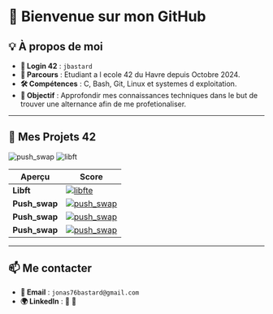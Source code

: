 # 👋 Bienvenue sur mon GitHub

## 💡 À propos de moi

- **👤 Login 42** : `jbastard`
- **🚀 Parcours** : Etudiant a l ecole 42 du Havre depuis Octobre 2024.
- **🛠️ Compétences** : C, Bash, Git, Linux et systemes d exploitation.
- **📌 Objectif** : Approfondir mes connaissances techniques dans le but de trouver une alternance afin de me profetionaliser.

---

## 📂 Mes Projets 42
![push_swap](https://github.com/user-attachments/assets/c70d8fac-06dd-4315-8238-30e35304ceb5)
![libft](https://github.com/user-attachments/assets/8d4735a9-824d-4b69-b83d-ecfb7ab5302e)

| Aperçu | Score |
|--------|-------|
| **Libft** | [![libfte](https://github.com/user-attachments/assets/8d4735a9-824d-4b69-b83d-ecfb7ab5302e)]([https://github.com/ton-utilisateur/push_swap](https://github.com/jbastard/42-Libft)) |   93% ✅ |
| **Push_swap** | [![push_swap](https://github.com/user-attachments/assets/c70d8fac-06dd-4315-8238-30e35304ceb5)](https://github.com/ton-utilisateur/push_swap) |    93% ✅ |
| **Push_swap** | [![push_swap](https://github.com/user-attachments/assets/c70d8fac-06dd-4315-8238-30e35304ceb5)](https://github.com/ton-utilisateur/push_swap) |   93% ✅ |
| **Push_swap** | [![push_swap](https://github.com/user-attachments/assets/c70d8fac-06dd-4315-8238-30e35304ceb5)](https://github.com/ton-utilisateur/push_swap) |   93% ✅ |

---

## 📫 Me contacter

- **📧 Email** : `jonas76bastard@gmail.com`
- **🌍 LinkedIn** : 🚧 🚧
